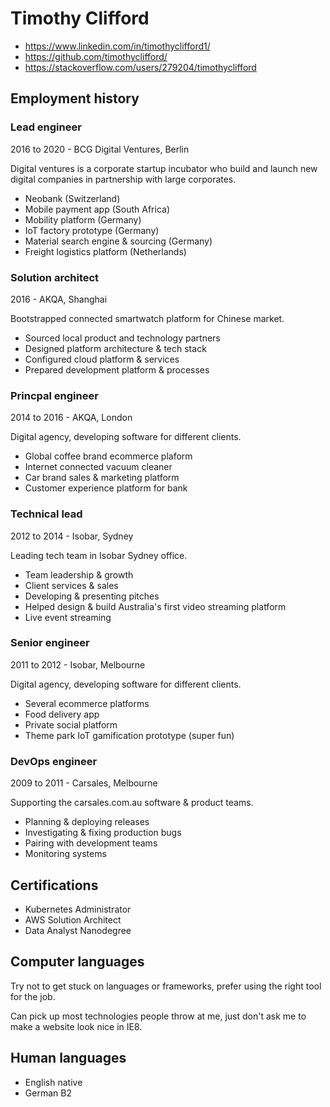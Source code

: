 # Timothy Clifford

- https://www.linkedin.com/in/timothyclifford1/
- https://github.com/timothyclifford/
- https://stackoverflow.com/users/279204/timothyclifford

## Employment history

### Lead engineer

2016 to 2020 - BCG Digital Ventures, Berlin

Digital ventures is a corporate startup incubator who build and launch new digital companies in partnership with large corporates.

- Neobank (Switzerland)
- Mobile payment app (South Africa)
- Mobility platform (Germany)
- IoT factory prototype (Germany)
- Material search engine & sourcing (Germany)
- Freight logistics platform (Netherlands)

### Solution architect

2016 - AKQA, Shanghai

Bootstrapped connected smartwatch platform for Chinese market.

- Sourced local product and technology partners
- Designed platform architecture & tech stack
- Configured cloud platform & services
- Prepared development platform & processes

### Princpal engineer

2014 to 2016 - AKQA, London

Digital agency, developing software for different clients.

- Global coffee brand ecommerce plaform
- Internet connected vacuum cleaner
- Car brand sales & marketing platform
- Customer experience platform for bank

### Technical lead

2012 to 2014 - Isobar, Sydney

Leading tech team in Isobar Sydney office.

- Team leadership & growth
- Client services & sales
- Developing & presenting pitches
- Helped design & build Australia's first video streaming platform
- Live event streaming

### Senior engineer

2011 to 2012 - Isobar, Melbourne

Digital agency, developing software for different clients.

- Several ecommerce platforms
- Food delivery app
- Private social platform
- Theme park IoT gamification prototype (super fun)

### DevOps engineer

2009 to 2011 - Carsales, Melbourne

Supporting the carsales.com.au software & product teams.

- Planning & deploying releases
- Investigating & fixing production bugs
- Pairing with development teams
- Monitoring systems

## Certifications

- Kubernetes Administrator
- AWS Solution Architect
- Data Analyst Nanodegree

## Computer languages

Try not to get stuck on languages or frameworks, prefer using the right tool for the job.

Can pick up most technologies people throw at me, just don't ask me to make a website look nice in IE8.

## Human languages

- English native
- German B2
